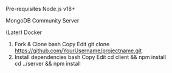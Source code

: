 Pre-requisites
Node.js v18+

MongoDB Community Server

(Later) Docker

1. Fork & Clone
bash
Copy
Edit
git clone https://github.com/YourUsername/projectname.git
2. Install dependencies
bash
Copy
Edit
cd client && npm install  
cd ../server && npm install
